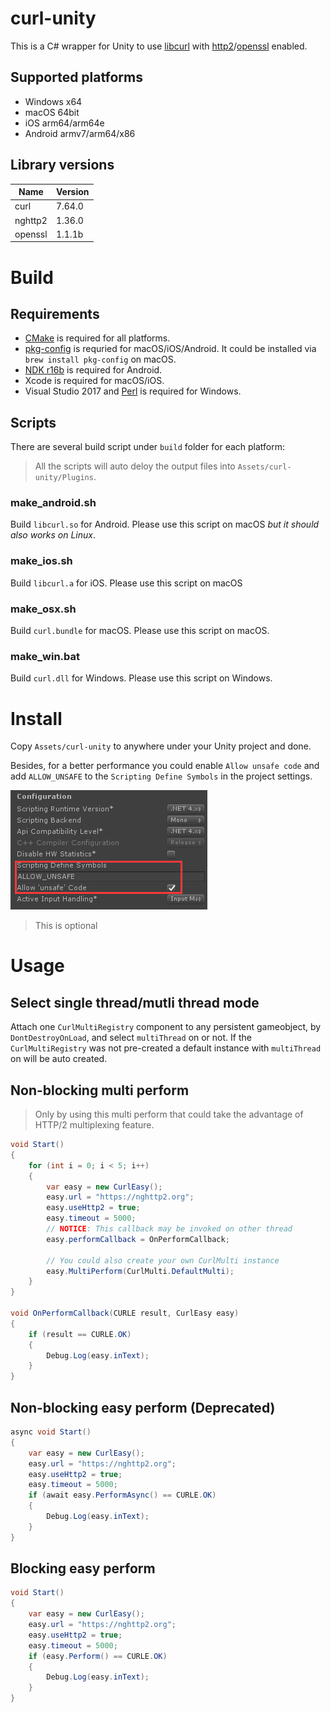 # curl-unity

This is a C# wrapper for Unity to use [libcurl](https://github.com/curl/curl) with [http2](https://github.com/nghttp2/nghttp2)/[openssl](https://github.com/openssl/openssl) enabled.

## Supported platforms

* Windows x64
* macOS 64bit
* iOS arm64/arm64e
* Android armv7/arm64/x86

## Library versions

|Name|Version|
|-|-|
|curl|7.64.0|
|nghttp2|1.36.0|
|openssl|1.1.1b|

# Build

## Requirements

* [CMake](https://cmake.org/download/) is required for all platforms.
* [pkg-config](https://www.freedesktop.org/wiki/Software/pkg-config/) is requried for macOS/iOS/Android. It could be installed via `brew install pkg-config` on macOS.
* [NDK r16b](https://developer.android.com/ndk/downloads/older_releases.html) is required for Android.
* Xcode is required for macOS/iOS.
* Visual Studio 2017 and [Perl](https://www.activestate.com/products/activeperl/downloads/) is required for Windows.

## Scripts

There are several build script under `build` folder for each platform:

> All the scripts will auto deloy the output files into `Assets/curl-unity/Plugins`.

### make_android.sh
    
Build `libcurl.so` for Android. Please use this script on macOS *but it should also works on Linux*.

### make_ios.sh

Build `libcurl.a` for iOS. Please use this script on macOS

### make_osx.sh

Build `curl.bundle` for macOS. Please use this script on macOS.

### make_win.bat

Build `curl.dll` for Windows. Please use this script on Windows.

# Install

Copy `Assets/curl-unity` to anywhere under your Unity project and done.

Besides, for a better performance you could enable `Allow unsafe code` and add `ALLOW_UNSAFE` to the `Scripting Define Symbols` in the project settings.

![project settings](doc/project_settings.png)

> This is optional

# Usage

## Select single thread/mutli thread mode

Attach one `CurlMultiRegistry` component to any persistent gameobject, by `DontDestroyOnLoad`, and select `multiThread` on or not.
If the `CurlMultiRegistry` was not pre-created a default instance with `multiThread` on will be auto created.

## Non-blocking multi perform

> Only by using this multi perform that could take the advantage of HTTP/2 multiplexing feature.

```csharp
void Start()
{
    for (int i = 0; i < 5; i++)
    {
        var easy = new CurlEasy();
        easy.url = "https://nghttp2.org";
        easy.useHttp2 = true;
        easy.timeout = 5000;
        // NOTICE: This callback may be invoked on other thread
        easy.performCallback = OnPerformCallback;

        // You could also create your own CurlMulti instance
        easy.MultiPerform(CurlMulti.DefaultMulti);
    }
}

void OnPerformCallback(CURLE result, CurlEasy easy)
{
    if (result == CURLE.OK)
    {
        Debug.Log(easy.inText);
    }
}
```

## Non-blocking easy perform (Deprecated)
```csharp
async void Start()
{
    var easy = new CurlEasy();
    easy.url = "https://nghttp2.org";
    easy.useHttp2 = true;
    easy.timeout = 5000;
    if (await easy.PerformAsync() == CURLE.OK)
    {
        Debug.Log(easy.inText);
    }
}
```

## Blocking easy perform

```csharp
void Start()
{
    var easy = new CurlEasy();
    easy.url = "https://nghttp2.org";
    easy.useHttp2 = true;
    easy.timeout = 5000;
    if (easy.Perform() == CURLE.OK)
    {
        Debug.Log(easy.inText);
    }
}
```